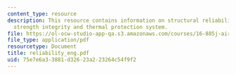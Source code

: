 ```yaml
---
content_type: resource
description: This resource contains information on structural reliability, space shuttle,
  strength integrity and thermal protection system.
file: https://ol-ocw-studio-app-qa.s3.amazonaws.com/courses/16-885j-aircraft-systems-engineering-fall-2005/75e7e6a33881d32623a223264c54f9f2_reliability_eng.pdf
file_type: application/pdf
resourcetype: Document
title: reliability_eng.pdf
uid: 75e7e6a3-3881-d326-23a2-23264c54f9f2
---
```

